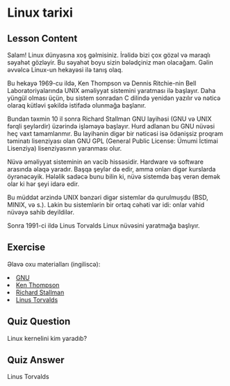 # Linux tarixi

## Lesson Content
Salam! Linux dünyasına xoş gəlmisiniz. İrəlidə bizi çox gözəl və maraqlı səyahət gözləyir. Bu səyahət boyu sizin bələdçiniz mən olacağam. Gəlin əvvəlcə Linux-un hekayəsi ilə tanış olaq.  
  
Bu hekayə 1969-cu ildə, Ken Thompson və Dennis Ritchie-nin Bell Laboratoriyalarında UNIX əməliyyat sistemini yaratması ilə başlayır. Daha yüngül olması üçün, bu sistem sonradan C dilində yenidən yazılır və nəticə olaraq kütləvi şəkildə istifadə olunmağa başlanır.  
  
Bundan təxmin 10 il sonra Richard Stallman GNU layihəsi (GNU və UNIX fərqli şeylərdir) üzərində işləməyə başlayır. Hurd adlanan bu GNU nüvəsi heç vaxt tamamlanmır. Bu layihənin digər bir nəticəsi isə ödənişsiz proqram təminatı lisenziyası olan GNU GPL (General Public License: Ümumi İctimai Lisenziya) lisenziyasının yaranması olur.

Nüvə əməliyyat sisteminin ən vacib hissəsidir. Hardware və software arasında əlaqə yaradır. Başqa şeylər də edir, amma onları digər kurslarda öyrənəcəyik. Hələlik sadəcə bunu bilin ki, nüvə sistemdə baş verən demək olar ki hər şeyi idarə edir.

Bu müddət ərzində UNIX bənzəri digər sistemlər də qurulmuşdu (BSD, MINIX, və s.). Lakin bu sistemlərin bir ortaq cəhəti var idi: onlar vahid nüvəyə sahib deyildilər.

Sonra 1991-ci ildə Linus Torvalds Linux nüvəsini yaratmağa başlıyır.

## Exercise

Əlavə oxu materialları (ingiliscə):
<li><a href='https://www.gnu.org/home.en.html'>GNU</a></li>
<li><a href='https://en.wikipedia.org/wiki/Ken_Thompson'>Ken Thompson</a></li>
<li><a href='https://stallman.org/'>Richard Stallman</a></li>
<li><a href='https://en.wikipedia.org/wiki/Linus_Torvalds'>Linus Torvalds</a></li>

## Quiz Question

Linux kernelini kim yaradıb?

## Quiz Answer

Linus Torvalds
